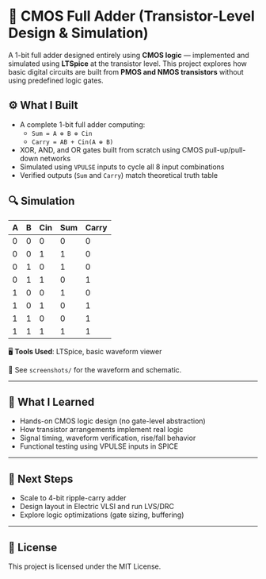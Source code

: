 # 🧠 CMOS Full Adder (Transistor-Level Design & Simulation)

A 1-bit full adder designed entirely using **CMOS logic** — implemented and simulated using **LTSpice** at the transistor level. This project explores how basic digital circuits are built from **PMOS and NMOS transistors** without using predefined logic gates.

## ⚙️ What I Built

- A complete 1-bit full adder computing:
  - `Sum = A ⊕ B ⊕ Cin`
  - `Carry = AB + Cin(A ⊕ B)`
- XOR, AND, and OR gates built from scratch using CMOS pull-up/pull-down networks
- Simulated using `VPULSE` inputs to cycle all 8 input combinations
- Verified outputs (`Sum` and `Carry`) match theoretical truth table

## 🔍 Simulation

| A | B | Cin | Sum | Carry |
|---|---|-----|-----|--------|
| 0 | 0 |  0  |  0  |   0    |
| 0 | 0 |  1  |  1  |   0    |
| 0 | 1 |  0  |  1  |   0    |
| 0 | 1 |  1  |  0  |   1    |
| 1 | 0 |  0  |  1  |   0    |
| 1 | 0 |  1  |  0  |   1    |
| 1 | 1 |  0  |  0  |   1    |
| 1 | 1 |  1  |  1  |   1    |

🖥️ **Tools Used**: LTSpice, basic waveform viewer

📁 See `screenshots/` for the waveform and schematic.

---

## 🧠 What I Learned

- Hands-on CMOS logic design (no gate-level abstraction)
- How transistor arrangements implement real logic
- Signal timing, waveform verification, rise/fall behavior
- Functional testing using VPULSE inputs in SPICE

---

## 🚀 Next Steps

- Scale to 4-bit ripple-carry adder
- Design layout in Electric VLSI and run LVS/DRC
- Explore logic optimizations (gate sizing, buffering)

---

## 📜 License

This project is licensed under the MIT License.
